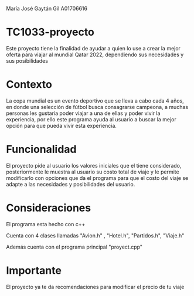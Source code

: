 María José Gaytán Gil A01706616
# TC1033-proyecto
Este proyecto tiene la finalidad de ayudar a quien lo use a crear la mejor oferta para viajar al mundial Qatar 2022, dependiendo sus necesidades y sus posibilidades
# Contexto 
La copa mundial es un evento deportivo que se lleva a cabo cada 4 años, en donde una selección de fútbol busca consagrarse campeona, a muchas personas les gustaría poder viajar a una de ellas y poder vivir la experiencia, por ello este programa ayuda al usuario a buscar la mejor opción para que pueda vivir esta experiencia.
# Funcionalidad 
El proyecto pide al usuario los valores iniciales que el tiene considerado, posteriormente le muestra al usuario su costo total de viaje y le permite modificarlo con opciones que da el programa para que el costo del viaje se adapte a las necesidades y posibilidades del usuario.
# Consideraciones
El programa esta hecho con c++ 

Cuenta con 4 clases llamadas "Avion.h" , "Hotel.h", "Partidos.h", "Viaje.h"

Además cuenta con el programa principal "proyect.cpp"

# Importante 
El proyecto ya te da recomendaciones para modificar el precio de tu viaje 
